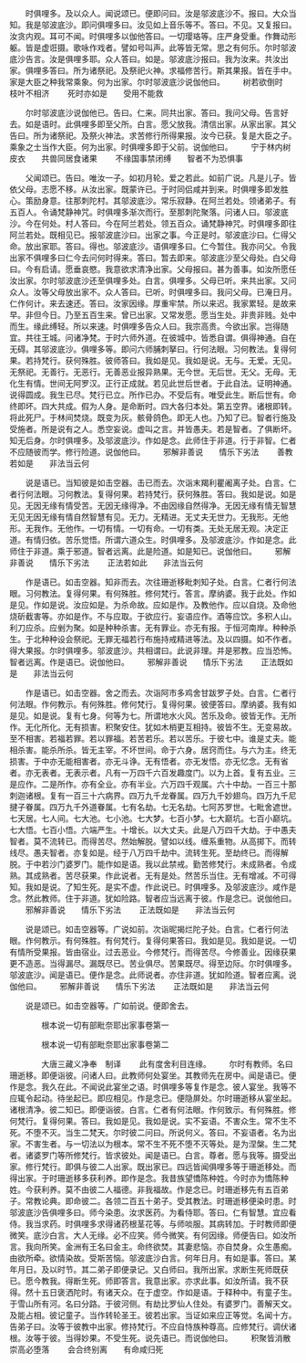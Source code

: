 <!-- { "loadSidebar": true } -->
　　时俱哩多。及以众人。闻说颂已。便即问曰。汝是邬波底沙不。报曰。大众当知。我是邬波底沙。即问俱哩多曰。汝见如上音乐等不。答曰。不见。又复报曰。汝贪内观。耳可不闻。时俱哩多以伽他答曰。一切璎珞等。庄严身受重。作舞动形躯。皆是虚诳摄。歌咏作戏者。譬如号叫声。此等皆无常。思之有何乐。尔时邬波底沙告言。汝是俱哩多耶。众人答曰。如是。邬波底沙报曰。我为汝来。共汝出家。俱哩多答曰。所为诸祭祀。及祭祀火神。求福修苦行。斯其果报。皆在手中。家是大臣之种我常乘象。何为出家。尔时邬波底沙说伽他曰。
　　树若欲倒时　　枝叶不相济
　　死时亦如是　　受用不能救

　　尔时邬波底沙说伽他已。告曰。仁来。同共出家。答曰。我问父母。告言好去。如是语时。此俱哩多即至父所。白言。愿父放我。清信出家。从家出家。其父告曰。所为诸祭祀。及祭火神法。求苦修行所得果报。汝今已获。复是大臣之子。乘象之士当作大臣。何为出家。时俱哩多即于父前。说伽他曰。
　　宁于林内树皮衣　　共兽同居食诸果
　　不缘国事禁闭缚　　智者不为恐惧事

　　父闻颂已。告曰。唯汝一子。如初月轮。爱之若此。如前广说。凡是儿子。皆依父母。志愿不移。从汝出家。既蒙许已。于时同侣咸并到来。时俱哩多即发胜心。策励身意。往那刺陀村。其邬波底沙。常乐寂静。在阿兰若处。领诸弟子。有五百人。令诵梵静神咒。时俱哩多渐次而行。至那刺陀聚落。问诸人曰。邬波底沙。今在何处。村人答曰。今在阿兰若处。领五百众。诵梵静神咒。时俱哩多即往阿兰若处。既相见已。报邬波底沙曰。出家之事。今正是时。邬波底沙曰。仁得父命。放出家耶。答曰。得也。邬波底沙。语俱哩多曰。仁今暂住。我亦问父。令我出家不俱哩多曰仁今去问何时得来。答曰。暂去即来。邬波底沙至父母处。白父母曰。今有启请。愿垂哀愍。我意欲求清净出家。父母报曰。甚为善事。如汝所愿任汝出家。尔时邬波底沙还至俱哩多处。白言。俱哩多。父母已听。来共出家。又问众人。汝等父母放出家不。众人答曰。已听。时俱哩多曰。我问父母。已淹日月。仁作何计。来去速还。答曰。汝家因缘。厚重牢禁。所以来迟。我家累轻。是故来早。非但今日。乃至五百生来。曾已出家。又常发愿。愿当生处。非贵非贱。处中而生。缘此缚轻。所以来速。时俱哩多告众人曰。我宗高贵。今欲出家。岂得随宜。共往王城。问诸净梵。于时六师外道。在彼城中。皆悉自谓。俱得神通。自在无碍。其邬波底沙。俱哩多等。即问六师脯刺拏曰。行何法眼。习何教法。复得何果。若持梵行。获何殊胜。彼师答曰。我如是见。我如是说。无与。无爱。无见。无祭祀。无善行。无恶行。无善恶业报异熟果。无今世。无后世。无父。无母。无化生有情。世间无阿罗汉。正行正成就。若见此世后世者。于此自法。证明神通。说得圆成。我生已尽。梵行已立。所作已办。不受后有。唯受此生。断后世有。命终即坏。四大共成。假为人身。是命断时。四大各归本处。第五空界。诸根即转。将此死尸。于林间焚烧。既变为灰。骸骨鸽色。即无人也。乃知了已。智者行施及受施者。所是说有之人。悉空妄说。虚叫之言。并皆愚夫。若是智者。了俱断坏。知无后身。尔时俱哩多。及邬波底沙。作如是念。此师住于非道。行于非智。仁者不应随彼而学。修行险道。说伽他曰。
　　邪解非善说　　情乐下劣法
　　善教若如是　　非法当云何

　　说是语已。当知彼是如击空器。击已而去。次诣末羯利瞿阇离子处。白言。仁者行何法眼。习何教法。复得何果。若持梵行。获何殊胜。答曰。我如是说。如是见。无因无缘有情受苦。无因无缘得净。不由因缘自然得净。无因无缘有情无智慧无见无因无缘有情自然智慧有见。无力。无精进。无丈夫无世力。无我形。无他形。无我作。无他作。一切有情。一切有命。一切有类。无处无居无观。决定正道。有情归依。苦乐觉悟。所谓六道众生。时俱哩多。及邬波底沙。作如是念。此师住于非道。乘于邪道。智者远离。此是险道。如是知已。说伽他曰。
　　邪解非善说　　情乐下劣法
　　正法若如此　　非法当云何

　　作是语已。如击空器。知非而去。次往珊逝移毗刺知子处。白言。仁者行何法眼。习何教法。复得何果。有何殊胜。修何梵行。答言。摩纳婆。我于此处。作如是见。作如是说。汝应如是。为杀命故。应如是作。及教他作。应以自烧。及命他烧斫截害等。亦如是作。不与应取。于欲应行。妄语应作。酒等应饮。多积人山。利刀应杀。应剉为聚。如是种种杀害。无有罪业。亦无有报。于恒河南岸。种种杀生。于北种种设会祭祀。无罪无福若行布施持戒精进等法。及以四摄。如不作者。得大果报。尔时俱哩多。邬波底沙。共相谓曰。此说非理。并是邪教。应当恐怖。智者远离。作是语已。说伽他曰。
　　邪解非善说　　情乐下劣法
　　正法既如是　　非法当云何

　　作是语已。如击空器。舍之而去。次诣阿市多鸡舍甘跋罗子处。白言。仁者行何法眼。作何教示。有何殊胜。修何梵行。复得何果。彼便答曰。摩纳婆。我有如是见。如是说。复有七身。何等为七。所谓地水火风。苦乐及命。彼皆无作。无所作。无化所化。无有损害。积聚安住。犹如木梢更互相持。彼皆不生。无变易故。至不相害。若福若罪。若以罪福。若苦若乐。若以苦乐。于彼七中。谁是丈夫。能相杀害。能杀所杀。皆无主宰。不坏世间。命于六身。居窍而住。与六为主。终无损害。于中亦无能相害者。亦无斗诤。无有悟者。亦无发悟。亦无忆念。无有省者。亦无表者。无表示者。凡有一万四千六百发趣度门。以为上首。复有五业。三是应作。二是所作。亦有全业。亦有半业。六万四千观属。六十中劫。一百三十那刺迦诸根。复有一百三十六病界。四万九千龙眷属。四万九千妙翅鸟。四万九千尼揵子眷属。四万九千外道眷属。七有名劫。七无名劫。七阿苏罗世。七毗舍遮世。七天居。七人间。七大池。七小池。七大梦。七百小梦。七大巅坑。七百小巅坑。七大悟。七百小悟。六端严生。十增长。以大丈夫。此是八万四千大劫。于中愚夫智者。莫不流转已。而得苦尽。然始解脱。譬如以线。缠系重物。从高掷下。而转线尽。愚夫智者。亦复如是。经于八万四千劫中。流转生死。至劫终已。而得解脱。于中若沙门婆罗门。能作如是语。我以此禁戒。勤苦修梵行。未成熟者。令成熟。其成熟者。苦尽获果。作此说者。无有是处。然苦乐当住。无有增减。不可得知。我如是说。了知生死。是实不虚。作此说已。时俱哩多。及邬波底沙。咸作是念。然此教师。住于非道。犹如险路。智者应当远离于彼。作是念已。说伽他曰。
　　邪解非善说　　情乐下劣法
　　正法既如是　　非法当云何

　　说是颂已。如击空器等。广说如前。次诣昵揭烂陀子处。白言。仁者行何法眼。作何教示。有何殊胜。有何梵行。复得何果答曰。我如是见。我如是说。一切有情所受果报。皆由宿业。过去恶业。今修梵行。而得苦尽。今修善业。因缘获果更不造恶。当得漏尽。漏既尽已。苦业俱尽。苦果既尽。得至边际。尔时俱哩多。邬波底沙。闻是语已。便作是念。此师说者。亦住非道。犹如险道。智者应离。说伽他曰。
　　邪解非善说　　情乐下劣法
　　正法既如是　　非法当云何

　　说是颂已。如击空器等。广如前说。便即舍去。

　　　　根本说一切有部毗奈耶出家事卷第一



　　　　根本说一切有部毗奈耶出家事卷第二

　　　　大唐三藏义净奉　制译
　　此有度舍利目连缘。
　　尔时有教师。名曰珊逝移。即便诣彼。问诸人曰。此教师何处宴坐。其教师先在房中。闻是语已。便作是念。我久在此。不闻说此宴坐之语。时俱哩多等复作是念。彼人宴坐。我等不应辄令起动。待坐起已。即应相见。作是念已。便隐屏处。尔时珊逝移从宴坐起。诸根清净。彼二知已。即便诣彼。白言。仁者有何法眼。作何致示。有何殊胜。修何梵行。复得何果。答曰。我如是见。我如是说。实不妄语。不害众生。常不生不死。不堕不灭。当生二梵天。尔时彼二问曰。所说何义。答曰。不妄语者。名为出家。不害生者。与一切法以为根本。常不生不死不堕不灭等处。是为涅槃。生二梵者。诸婆罗门等所修梵行。皆求彼处。闻是语已。白言。尊者。愿与我等。摄受出家。修行梵行。即俱与彼二人出家。既出家已。四远皆闻俱哩多等于珊逝移处。而得出家。于时珊逝移多获利养。即作是念。我昔族望憍陈种姓。今时亦为憍陈种姓。今获利养。莫不由彼二人福德。非我福故。作是念已。时珊逝移先有五百弟子。常教论典。即命彼二。各领二百五十弟子。受其教法。时珊逝移便染时患。时邬波底沙告俱哩多曰。师今染患。汝求医药。为看侍耶。答曰。仁有智慧。宜应看侍。我当求药。时俱哩多求得诸药根茎花等。与师啖服。其病转加。于时教师即便微笑。底沙白言。大人无缘。必不应笑。师今微笑。有何因缘。师便告曰。如汝所言。我向所笑。金洲有王名曰金主。命终欲焚。其妻悲恼。亦自焚身。众生愚痴。由欲所牵。欲情染故。受斯苦恼。邬波底沙白言。何年日月。有如是事。答曰。某年月日。及以时节。其二弟子即便录记。又白师曰。我所出家。求断生死师既获已。愿今教我。得断生死。师即答言。我意出家。亦求此事。如汝所请。我不获得。然十五日褒洒陀时。有诸天众。在于虚空。作如是语。于释种中。有童子生。于雪山所有河。名曰分路。于彼河侧。有劫比罗仙人住处。有婆罗门。善解天文。及能占相。彼记童子。当作转轮圣王。彼若出家。当证如来应正等觉。名闻十方。告弟子曰。汝等于彼教中出家。修持梵行。不应自恃族种尊高。应修梵行。调伏诸根。汝等于彼。当得妙果。不受生死。说先语已。而说伽他曰。
　　积聚皆消散　　崇高必堕落
　　会合终别离　　有命咸归死

